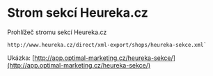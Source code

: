 Strom sekcí Heureka.cz
======================

Prohlížeč stromu sekcí Heureka.cz

	http://www.heureka.cz/direct/xml-export/shops/heureka-sekce.xml`

Ukázka: [http://app.optimal-marketing.cz/heureka-sekce/](http://app.optimal-marketing.cz/heureka-sekce/)